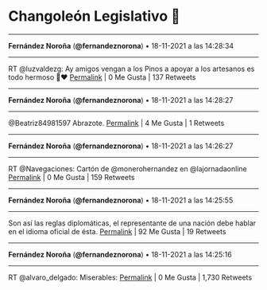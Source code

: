# Changoleón Legislativo 🙈
*****
**Fernández Noroña** (**@fernandeznorona**) • 18-11-2021 a las 14:28:34
*****
RT @luzvaldezg: Ay amigos vengan a los Pinos a apoyar a los artesanos es todo hermoso 🥺♥️
[Permalink](https://twitter.com/fernandeznorona/status/1461461354460717063) | 0 Me Gusta | 137 Retweets
*****
**Fernández Noroña** (**@fernandeznorona**) • 18-11-2021 a las 14:28:27
*****
@Beatriz84981597 Abrazote.
[Permalink](https://twitter.com/fernandeznorona/status/1461461327784947715) | 4 Me Gusta | 1 Retweets
*****
**Fernández Noroña** (**@fernandeznorona**) • 18-11-2021 a las 14:26:27
*****
RT @Navegaciones: Cartón de @monerohernandez en @lajornadaonline
[Permalink](https://twitter.com/fernandeznorona/status/1461460824170631185) | 0 Me Gusta | 159 Retweets
*****
**Fernández Noroña** (**@fernandeznorona**) • 18-11-2021 a las 14:25:55
*****
Son así las reglas diplomáticas, el representante de una nación debe hablar en el idioma oficial de ésta.
[Permalink](https://twitter.com/fernandeznorona/status/1461460690762354688) | 92 Me Gusta | 19 Retweets
*****
**Fernández Noroña** (**@fernandeznorona**) • 18-11-2021 a las 14:25:16
*****
RT @alvaro_delgado: Miserables:
[Permalink](https://twitter.com/fernandeznorona/status/1461460526387634177) | 0 Me Gusta | 1,730 Retweets